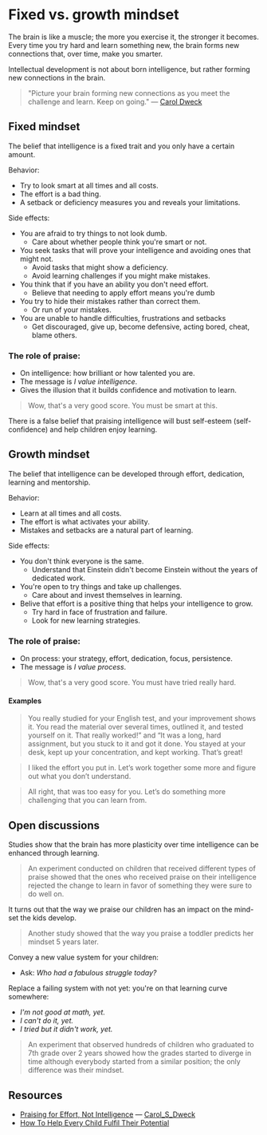 # Fixed vs. growth mindset

The brain is like a muscle; the more you exercise it, the stronger it becomes. Every time you try hard and learn something new, the brain forms new connections that, over time, make you smarter.

Intellectual development is not about born intelligence, but rather forming new connections in the brain.

> "Picture your brain forming new connections as you meet the challenge and learn. Keep on going." — [Carol Dweck][author]

## Fixed mindset

The belief that intelligence is a fixed trait and you only have a certain amount.

Behavior:

- Try to look smart at all times and all costs.
- The effort is a bad thing.
- A setback or deficiency measures you and reveals your limitations.

Side effects:

- You are afraid to try things to not look dumb.
  - Care about whether people think you're smart or not.
- You seek tasks that will prove your intelligence and avoiding ones that might not.
  - Avoid tasks that might show a deficiency.
  - Avoid learning challenges if you might make mistakes.
- You think that if you have an ability you don't need effort.
  - Believe that needing to apply effort means you're dumb
- You try to hide their mistakes rather than correct them.
  - Or run of your mistakes.
- You are unable to handle difficulties, frustrations and setbacks
  - Get discouraged, give up, become defensive, acting bored, cheat, blame others.

### The role of praise:

- On intelligence: how brilliant or how talented you are.
- The message is _I value intelligence_.
- Gives the illusion that it builds confidence and motivation to learn.

> Wow, that's a very good score. You must be smart at this.

There is a false belief that praising intelligence will bust self-esteem (self-confidence) and help children enjoy learning.

## Growth mindset

The belief that intelligence can be developed through effort, dedication, learning and mentorship.

Behavior:

- Learn at all times and all costs.
- The effort is what activates your ability.
- Mistakes and setbacks are a natural part of learning.

Side effects:

- You don't think everyone is the same.
  - Understand that Einstein didn't become Einstein without the years of dedicated work.
- You're open to try things and take up challenges.
  - Care about and invest themselves in learning.
- Belive that effort is a positive thing that helps your intelligence to grow.
  - Try hard in face of frustration and failure.
  - Look for new learning strategies.

### The role of praise:

- On process: your strategy, effort, dedication, focus, persistence.
- The message is _I value process_.

> Wow, that's a very good score. You must have tried really hard.

#### Examples

> You really studied for your English test, and your improvement shows it. You read the material over several times, outlined it, and tested yourself on it. That really worked!” and “It was a long, hard assignment, but you stuck to it and got it done. You stayed at your desk, kept up your concentration, and kept working. That’s great!

> I liked the effort you put in. Let’s work together some more and figure out what you don’t understand.

> All right, that was too easy for you. Let’s do something more challenging that you can learn from.

## Open discussions

Studies show that the brain has more plasticity over time intelligence can be enhanced through learning.

> An experiment conducted on children that received different types of praise showed that the ones who received praise on their intelligence rejected the change to learn in favor of something they were sure to do well on.

It turns out that the way we praise our children has an impact on the mind-set the kids develop.

> Another study showed that the way you praise a toddler predicts her mindset 5 years later.

Convey a new value system for your children:

- Ask: _Who had a fabulous struggle today?_

Replace a failing system with not yet: you're on that learning curve somewhere:

- _I'm not good at math, yet._
- _I can't do it, yet._
- _I tried but it didn't work, yet._

> An experiment that observed hundreds of children who graduated to 7th grade over 2 years showed how the grades started to diverge in time although everybody started from a similar position; the only difference was their mindset.

## Resources

- [Praising for Effort, Not Intelligence][1] — [Carol_S_Dweck][author]
- [How To Help Every Child Fulfil Their Potential][2]

[1]: http://mereworth.kent.sch.uk/wp-content/uploads/2015/04/growth_mindsets_dweck-praise-effort.pdf
[2]: https://www.youtube.com/watch?v=Yl9TVbAal5s&feature=youtu.be
[author]: https://www.goodreads.com/author/show/217172.Carol_S_Dweck
